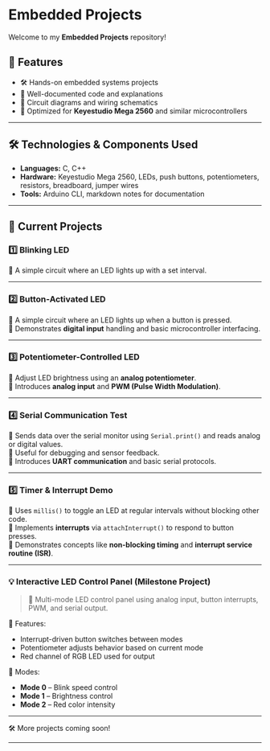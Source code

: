 # Embedded Projects  

Welcome to my **Embedded Projects** repository!  

## 📌 Features  
- 🛠️ Hands-on embedded systems projects  
- 📜 Well-documented code and explanations  
- 📡 Circuit diagrams and wiring schematics  
- 🔧 Optimized for **Keyestudio Mega 2560** and similar microcontrollers  

---

## 🛠️ Technologies & Components Used  
- **Languages:** C, C++  
- **Hardware:** Keyestudio Mega 2560, LEDs, push buttons, potentiometers, resistors, breadboard, jumper wires  
- **Tools:** Arduino CLI, markdown notes for documentation  

---

## 🔧 Current Projects  
### 1️⃣ Blinking LED  
🔹 A simple circuit where an LED lights up with a set interval.  

---

### 2️⃣ Button-Activated LED  
🔹 A simple circuit where an LED lights up when a button is pressed.  
🔹 Demonstrates **digital input** handling and basic microcontroller interfacing.  

---

### 3️⃣ Potentiometer-Controlled LED  
🔹 Adjust LED brightness using an **analog potentiometer**.  
🔹 Introduces **analog input** and **PWM (Pulse Width Modulation)**.  

---

### 4️⃣ Serial Communication Test  
🔹 Sends data over the serial monitor using `Serial.print()` and reads analog or digital values.  
🔹 Useful for debugging and sensor feedback.  
🔹 Introduces **UART communication** and basic serial protocols.

---

### 5️⃣ Timer & Interrupt Demo  
🔹 Uses `millis()` to toggle an LED at regular intervals without blocking other code.  
🔹 Implements **interrupts** via `attachInterrupt()` to respond to button presses.  
🔹 Demonstrates concepts like **non-blocking timing** and **interrupt service routine (ISR)**.

---

### 💡 **Interactive LED Control Panel** (Milestone Project)  
> 🔁 Multi-mode LED control panel using analog input, button interrupts, PWM, and serial output.

🔸 Features:
- Interrupt-driven button switches between modes  
- Potentiometer adjusts behavior based on current mode  
- Red channel of RGB LED used for output  

🔸 Modes:
- **Mode 0** – Blink speed control  
- **Mode 1** – Brightness control  
- **Mode 2** – Red color intensity

---


🛠️ More projects coming soon!  

---
